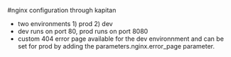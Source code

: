#nginx configuration through kapitan

* two environments 1) prod 2) dev
* dev runs on port 80, prod runs on port 8080
* custom 404 error page available for the dev environnment and can be set for prod by adding the parameters.nginx.error_page parameter. 
